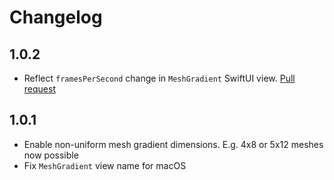 # Changelog

## 1.0.2

* Reflect `framesPerSecond` change in `MeshGradient` SwiftUI view.
[Pull request](https://github.com/Nekitosss/MeshGradient/pull/1)

## 1.0.1

* Enable non-uniform mesh gradient dimensions. E.g. 4x8 or 5x12 meshes now possible
* Fix `MeshGradient` view name for macOS
